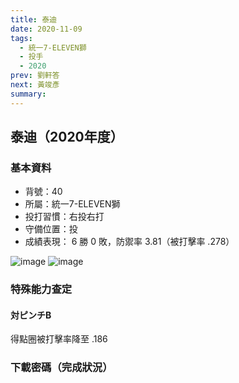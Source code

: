 ```yaml
---
title: 泰迪
date: 2020-11-09
tags:
  - 統一7-ELEVEN獅
  - 投手
  - 2020
prev: 劉軒答
next: 黃竣彥
summary: 
---
```


## 泰迪（2020年度）

### 基本資料
- 背號：40
- 所屬：統一7-ELEVEN獅
- 投打習慣：右投右打
- 守備位置：投
- 成績表現： 6 勝 0 敗，防禦率 3.81（被打擊率 .278）

![image](https://i.imgur.com/noz1Zu3.jpg)
![image](https://i.imgur.com/FyXw957.jpg)

### 特殊能力查定
#### 対ピンチB
得點圈被打擊率降至 .186
### 下載密碼（完成狀況）